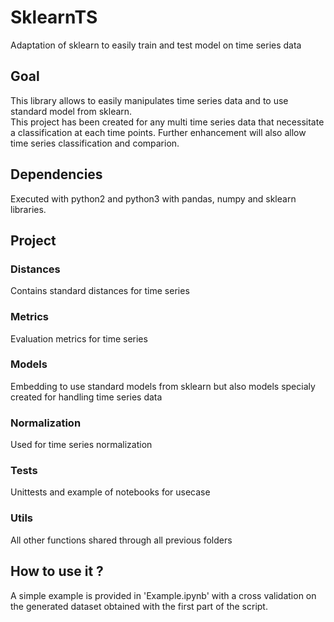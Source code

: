 # SklearnTS
Adaptation of sklearn to easily train and test model on time series data

## Goal 
This library allows to easily manipulates time series data and to use standard model from sklearn.  
This project has been created for any multi time series data that necessitate a classification at each time points. Further enhancement will also allow time series classification and comparion.

## Dependencies
Executed with python2 and python3 with pandas, numpy and sklearn libraries.

## Project

### Distances
Contains standard distances for time series

### Metrics
Evaluation metrics for time series

### Models
Embedding to use standard models from sklearn but also models specialy created for handling time series data

### Normalization
Used for time series normalization

### Tests
Unittests and example of notebooks for usecase

### Utils
All other functions shared through all previous folders

## How to use it ?
A simple example is provided in 'Example.ipynb' with a cross validation on the generated dataset obtained with the first part of the script.